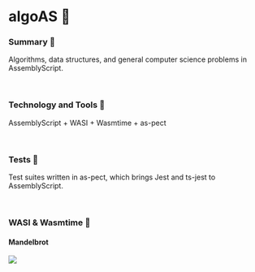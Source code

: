 # algoAS 🚀

### Summary 📖

Algorithms, data structures, and general computer science problems in AssemblyScript.

<br/>

### Technology and Tools 🧰

AssemblyScript + WASI + Wasmtime + as-pect

<br/>

### Tests 🧪

Test suites written in as-pect, which brings Jest and ts-jest to AssemblyScript.

<br/>

### WASI & Wasmtime 🧩
#### Mandelbrot

![](https://media.giphy.com/media/ifNKKnRWnSmLRMPdby/giphy.gif)
